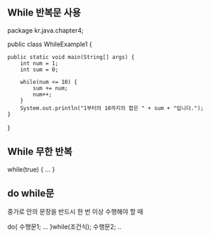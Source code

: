 ## While 반복문 사용

package kr.java.chapter4;

public class WhileExample1 {

	public static void main(String[] args) {
		int num = 1;
		int sum = 0;
		
		while(num <= 10) {
			sum += num;
			num++;			
		}
		System.out.println("1부터의 10까지의 합은 " + sum + "입니다.");
	}

}
## While 무한 반복

while(true) {
  ...
		}
    
## do while문 
중가로 안의 문장을 반드시 한 번 이상 수행해야 할 때  

do{
  수행문1;
  ...
  }while(조건식);
  수행문2;
  ..
